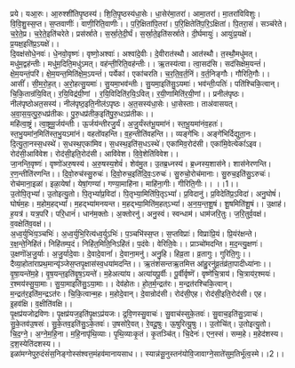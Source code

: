 

  
प्रये। यआ॒रुः। आ॒रुश्शी॑तिपृ॒ष्ठस्य॑। शि॒ति॒पृ॒ष्ठस्य॑धा॒सेः। धा॒सेर॑मा॒तरा॑। आमा॒तरा॑। मा॒तरा॑विविशुः। वि॒वि॒शु॒स्स॒प्त। स॒प्तवाणीः॑। वाणी॒रिति॒वाणीः।। प॒रि॒क्षिता॑पि॒तरा॑। प॒रि॒क्षितेति॑प॒रि॒ऽक्षिता॑। पि॒तरा॒सं। सञ्च॑रेते। च॒रे॒ते॒प्र। च॒रे॒ते॒इति॑चरेते। प्रस॑र्स्राते। स॒र्स्रा॒ते॒दी॒र्घं। स॒र्स्रा॒ते॒इति॑सर्स्राते। दी॒र्घमायुः॑। आयुः॑प्र॒यक्षे॑। प्र॒यक्ष॒इति॑प्र॒ऽयक्षे॑।।  
दि॒वक्ष॑सोधे॒नवः॑। धे॒नवो॒वृष्णः॑। वृष्णो॒अश्वाः॑। अश्वा॑दे॒वीः। दे॒वीरात॑स्थौ। आत॑स्थौ। त॒स्थौ॒मधु॑मत्। मधु॑म॒द्वह॑न्तीः। मधु॑म॒दिति॒मधु॑ऽमत्। वह॑न्ती॒रिति॒वह॑न्तीः।। ऋ॒तस्य॑त्वा। त्वा॒सद॑सि। सद॑सिक्षेम॒यन्तं॑। क्षे॒म॒यन्तं॒परि॑। क्षे॒म॒यन्त॒मिति॑क्षे॒म॒ऽयन्तं॑। पर्येका॑। एका॑चरति। च॒र॒ति॒व॒र्त॒निं। व॒र्त॒निङ्गौः। गौरिति॒गौः।।  
आसीं॑। सी॒म॒रो॒ह॒त्। अ॒रो॒हत्सु॒यमाः॑। सु॒यमा॒भव॑न्तीः। सु॒यमा॒इति॑सु॒ऽयमाः॑। भव॑न्तीः॒पतिः॑। पति॑श्चिकि॒त्वान्। चि॒कि॒तान्र॑यि॒वित्। र॒यि॒विद्र॑यी॒णां । र॒यि॒विदिति॑र॒यि॒ऽवित्। र॒यी॒णामिति॑र॒यी॒णां।। प्रनील॑पृष्ठः। नील॑पृष्ठोअत॒सस्य॑। नील॑पृष्ठ॒इति॒नील॑ऽपृष्ठः। अ॒त॒सस्य॑धा॒सेः। धा॒सेस्ताः। ताअ॑वासयत्। अ॒वा॒स॒य॒त्पु॒रु॒धप्र॑तीकः। पु॒रु॒धप्र॑तीक॒इति॑पु॒रु॒धऽप्र॑तीकः।।  
महि॑त्वा॒ष्ट्रं। त्वा॒ष्ट्रमू॒र्जय॑न्तीः। ऊ॒र्जय॑न्तीरजु॒र्यं। अ॒जु॒र्यंस्त॑भू॒यमा॑नं। स्त॒भू॒यमा॑नंव॒हतः॑। स्त॒भु॒यमा॑न॒मिति॑स्त॒भु॒यऽमा॑नं। वहतो॑वहन्ति। व॒ह॒न्तीति॑वहन्ति।। व्यङ्गे॑भिः। अङ्गे॑भिर्दिद्युता॒नः। दि॒त्यु॒ता॒नस्स॒धस्थे॑। स॒धस्थ॒एका॑मिव। स॒धस्थ॒इति॑स॒धऽस्थे॑। एका॑मिव॒रोद॑सी। एका॑मि॒वेत्येकां॑ऽइव। रोद॑सी॒आवि॑वेश। रोद॑सी॒इति॒रोद॑सी। आवि॑वेश। वि॒वे॒शेति॑विवेश।।  
जा॒नन्ति॒वृष्णः॑। वृष्णो॑अरु॒षस्य॑। अ॒रु॒षस्य॒शेवं॑। शेव॑मु॒त। उ॒तब्र॒ध्नस्य॑। ब्र॒ध्नस्य॒शास॑ने। शास॑नेरणन्ति। र॒ण॒न्तीति॑रणन्ति।। दि॒वो॒रुच॑स्सु॒रुचः॑। दि॒वो॒रुच॒इति॑दि॒वः॒ऽरुचः॑। सु॒रुचो॒रोच॑मानाः। सु॒रुच॒इति॑सु॒ऽरुचः॑। रोच॑माना॒इळा॑। इळा॒येषां॑। येषां॒गण्या॑। गण्या॒माहि॑ना। माहि॑ना॒गीः। गीरिति॒गीः।। ।।1।।  
उ॒तोपि॒तृभ्यां॑। उ॒तोइत्यु॒तो। पि॒तृभ्यां॑प्र॒विदा॑। पि॒तृभ्या॒मिति॑पि॒तृऽभ्यां॑। प्र॒विदानु॑। प्र॒विदेति॑प्र॒ऽविदा॑। अनु॒घोषं॑। घोषं॑म॒हः। म॒होम॒हद्भ्यां॑। म॒हद्भ्या॑मनयन्त। म॒हद्भ्या॒मिति॑म॒हत्ऽभ्यां॑। अ॒न॒य॒न्त॒शू॒षं। शू॒षमिति॑शू॒षं।। उ॒क्षाह॑। ह॒यत्र॑। यत्र॒परि॑। परि॒धानं॑। धान॑म॒क्तोः। अ॒क्तोरनु॑। अनु॒स्वं। स्वन्धाम॑। धाम॑जरि॒तुः। ज॒रि॒तुर्व॒वक्ष॑। व॒वक्षेति॑व॒वक्ष॑।।  
अ॒ध्व॒र्युभिः॑प॒ञ्चभिः॑। अ॒ध्व॒र्युभि॒रित्य॑ध्व॒र्युऽभिः॑। प॒ञ्चभि॑स्स॒प्त। स॒प्तविप्राः॑। विप्राः॑प्रि॒यं। प्रि॒यंर॑क्षन्ते। र॒क्ष॒न्ते॒निहि॑तं। निहि॑तम्प॒दं। निहि॑त॒मिति॒निऽहि॑तं। प॒दंवेः। वेरिति॒वेः।। प्राञ्चो॑मदन्ति। म॒द॒न्त्यु॒क्षणः॑। उ॒क्षणॊ॑अ॒जु॒र्याः। अ॒जु॒र्यादे॒वाः। दे॒वादे॒वानां॑। दे॒वाना॒मनु॑। अनु॒हि। हिव्र॒ता। व्र॒तागुः। गुरिति॒गुः।।  
दैव्या॒होता॑राप्रथ॒मान्यृ॑ञ्जेस॒प्तपृ॒क्षास॑स्व॒धया॑मदन्ति।। ऋ॒तंशं॑सन्तऋ॒तमित्त आ॑हु॒रनु॑व्र॒तंव्र॑ता॒पादीध्या॑नाः।।  
वृ॒षा॒यन्ते॑म॒हे। वृ॒ष॒यन्त॒इति॑वृ॒ष॒ऽयन्ते॑। म॒हेअत्या॑य। अत्या॑यपू॒र्वीः। पू॒र्वीर्वृष्णॆ॑। वृष्णे॑चि॒त्राय॑। चि॒त्राय॑र॒श्मयः॑। र॒श्मय॑स्सु॒या॒माः। सु॒या॒माइति॑सु॒ऽया॒माः।। देव॑होतः। हो॒त॒र्म॒न्द्रत॑रः। म॒न्द्रत॑रश्चिकि॒त्वान्। म॒न्द्रत॑र॒इति॑म॒न्द्रऽत॑रः। चि॒कि॒त्वान्म॒हः। म॒होदे॒वान्। दे॒वान्रोद॑सी। रोद॑सी॒एह। रोद॑सी॒इति॒रोद॑सी। एह। इ॒हव॑क्षि। व॒क्षीति॑वक्षि।।  
पृ॒क्षप्र॑यजोद्रविणः। पृ॒क्षप्र॑यज॒इति॑पृ॒क्षऽप्र॑यजः। द्र॒वि॒णस्सु॒वाचः॑। सु॒वाच॑स्सुके॒तवः॑। सु॒वाच॒इति॑सु॒ऽवाचः॑। सु॒के॒तव॑उ॒षसः॑। सु॒के॒तव॒इति॑सु॒ऽके॒तवः॑। उ॒षसो॑रे॒वत्। रे॒वदू॒षुः। ऊ॒षुरित्यू॒षुः।। उ॒तोचि॑त्। उ॒तोइत्यु॒तो। चि॒द॒ग्ने॒। अ॒ग्ने॒म॒हि॒ना। म॒हि॒नापृ॑थि॒व्याः। पृ॒थि॒व्याःकृ॒तं। कृ॒तञ्चि॑त्। चि॒देनः॑। एन॒स्सं। सम्म॒हे। म॒हेद॑शस्य। द॒श॒स्येति॑दशस्य।।  
इळा॑मग्नेपुरु॒दंसं॑स॒निङ्गोस्स॑श्वत्त॒मंहव॑मानायसाध।। स्यान्न॑सू॒नुस्तन॑योवि॒जावाग्ने॒साते॑सुम॒तिर्भू॑त्व॒स्मे।।2।।  
